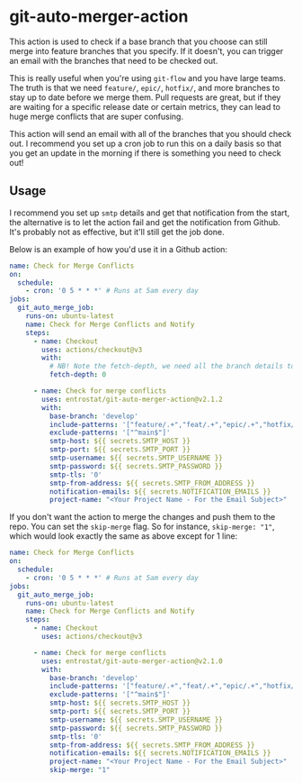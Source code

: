 # git-auto-merger-action

This action is used to check if a base branch that you choose can still merge into feature branches that you specify. If it doesn't, you can trigger an email with the branches that need to be checked out.

This is really useful when you're using `git-flow` and you have large teams. The truth is that we need `feature/`, `epic/`, `hotfix/`, and more branches to stay up to date before we merge them. Pull requests are great, but if they are waiting for a specific release date or certain metrics, they can lead to huge merge conflicts that are super confusing.

This action will send an email with all of the branches that you should check out. I recommend you set up a cron job to run this on a daily basis so that you get an update in the morning if there is something you need to check out!

## Usage
I recommend you set up `smtp` details and get that notification from the start, the alternative is to let the action fail and get the notification from Github. It's probably not as effective, but it'll still get the job done.

Below is an example of how you'd use it in a Github action:
```yaml
name: Check for Merge Conflicts
on:
  schedule:
    - cron: '0 5 * * *' # Runs at 5am every day
jobs:
  git_auto_merge_job:
    runs-on: ubuntu-latest
    name: Check for Merge Conflicts and Notify
    steps:
      - name: Checkout
        uses: actions/checkout@v3
        with:
          # NB! Note the fetch-depth, we need all the branch details to perform this action
          fetch-depth: 0

      - name: Check for merge conflicts
        uses: entrostat/git-auto-merger-action@v2.1.2
        with:
          base-branch: 'develop'
          include-patterns: '["feature/.+","feat/.+","epic/.+","hotfix/.+"]'
          exclude-patterns: '["^main$"]'
          smtp-host: ${{ secrets.SMTP_HOST }}
          smtp-port: ${{ secrets.SMTP_PORT }}
          smtp-username: ${{ secrets.SMTP_USERNAME }}
          smtp-password: ${{ secrets.SMTP_PASSWORD }}
          smtp-tls: '0'
          smtp-from-address: ${{ secrets.SMTP_FROM_ADDRESS }}
          notification-emails: ${{ secrets.NOTIFICATION_EMAILS }}
          project-name: "<Your Project Name - For the Email Subject>"
```

If you don't want the action to merge the changes and push them to the repo. You can set the `skip-merge` flag. So for instance, `skip-merge: "1"`, which would look exactly the same as above except for 1 line:

```yaml
name: Check for Merge Conflicts
on:
  schedule:
    - cron: '0 5 * * *' # Runs at 5am every day
jobs:
  git_auto_merge_job:
    runs-on: ubuntu-latest
    name: Check for Merge Conflicts and Notify
    steps:
      - name: Checkout
        uses: actions/checkout@v3

      - name: Check for merge conflicts
        uses: entrostat/git-auto-merger-action@v2.1.0
        with:
          base-branch: 'develop'
          include-patterns: '["feature/.+","feat/.+","epic/.+","hotfix/.+"]'
          exclude-patterns: '["^main$"]'
          smtp-host: ${{ secrets.SMTP_HOST }}
          smtp-port: ${{ secrets.SMTP_PORT }}
          smtp-username: ${{ secrets.SMTP_USERNAME }}
          smtp-password: ${{ secrets.SMTP_PASSWORD }}
          smtp-tls: '0'
          smtp-from-address: ${{ secrets.SMTP_FROM_ADDRESS }}
          notification-emails: ${{ secrets.NOTIFICATION_EMAILS }}
          project-name: "<Your Project Name - For the Email Subject>"
          skip-merge: "1"
```
